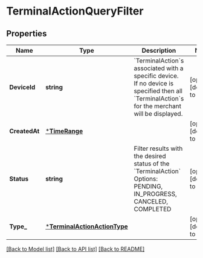 # TerminalActionQueryFilter

## Properties

 Name          | Type                                                         | Description                                                                                                                                                       | Notes                        
---------------|--------------------------------------------------------------|-------------------------------------------------------------------------------------------------------------------------------------------------------------------|------------------------------
 **DeviceId**  | **string**                                                   | &#x60;TerminalAction&#x60;s associated with a specific device. If no device is specified then all &#x60;TerminalAction&#x60;s for the merchant will be displayed. | [optional] [default to null] 
 **CreatedAt** | [***TimeRange**](TimeRange.md)                               |                                                                                                                                                                   | [optional] [default to null] 
 **Status**    | **string**                                                   | Filter results with the desired status of the &#x60;TerminalAction&#x60; Options: PENDING, IN_PROGRESS, CANCELED, COMPLETED                                       | [optional] [default to null] 
 **Type_**     | [***TerminalActionActionType**](TerminalActionActionType.md) |                                                                                                                                                                   | [optional] [default to null] 

[[Back to Model list]](../README.md#documentation-for-models) [[Back to API list]](../README.md#documentation-for-api-endpoints) [[Back to README]](../README.md)

